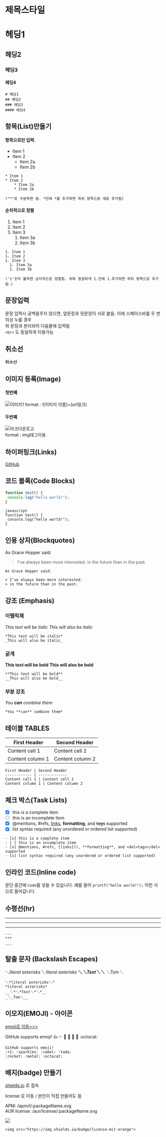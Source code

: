 # 제목스타일 

# 헤딩1
## 헤딩2
### 헤딩3
#### 헤딩4

```
# 헤딩1
## 헤딩2
### 헤딩3
#### 헤딩4
```


## 항목(List)만들기

#### 항목으로만 입력. 

* Item 1 
* Item 2 
    * Item 2a 
    * Item 2b 

```       
* Item 1 
* Item 2 
    * Item 2a 
    * Item 2b 

("*"로 구분하면 됨. *안에 *를 추가하면 하위 항목으로 새로 추가됨)    
  ```



#### 순차적으로 정렬 

1. Item 1 
1. Item 2 
1. Item 3 
    1. Item 3a 
    1. Item 3b

  ```
1. Item 1 
1. Item 2 
1. Item 3 
    1. Item 3a 
    1. Item 3b
 
('1'숫자 붙히면 순차적으로 정렬됨. 위와 동일하게 1.안에 1.추가하면 하위 항목으로 추가됨.) 

  ```
 



## 문장입력

문장 입력시 공백을주지 않으면, 앞문장과 뒷문장이 서로 붙음. 이에 스페이스바를 두 번 이상 누를 경우  
위 문장과 분리되어 다음줄에 입력됨 <br> `<br>` 도 동일하게 이용가능



## 취소선 

~~취소선~~


## 이미지 등록(Image)


#### 첫번째 

![이미지1](/image/이미지색.jpeg)
  format : ![이미지 이름]+(url링크)


#### 두번째 
![마크다운로고](https://upload.wikimedia.org/wikipedia/commons/thumb/4/48/Markdown-mark.svg/330px-Markdown-mark.svg.png)  
  format : img태그이용.
  





## 하이퍼링크(Links)
[GitHub](http://github.com "깃허브")






## 코드 블록(Code Blocks) 

```javascript 
function test() { 
 console.log("hello world!"); 
} 
```
``````
javascript 
function test() { 
 console.log("hello world!"); 
} 
``````




## 인용 상자(Blockquotes)

As Grace Hopper said: 

> I’ve always been more interested. 
> in the future than in the past.

```
As Grace Hopper said: 

> I’ve always been more interested. 
> in the future than in the past.
```



## 강조 (Emphasis)


### 이탤릭체

*This text will be italic* 
_This will also be italic_ 

```
*This text will be italic* 
_This will also be italic_ 
```


### 굵게

**This text will be bold** 
__This will also be bold__ 

```
**This text will be bold** 
__This will also be bold__ 
```


### 부분 강조

*You **can** combine them*

```
*You **can** combine them*
```




## 테이블 TABLES


First Header | Second Header 
------------ | ------------- 
Content cell 1 | Content cell 2 
Content column 1 | Content column 2


```
First Header | Second Header 
------------ | ------------- 
Content cell 1 | Content cell 2 
Content column 1 | Content column 2
```


## 체크 박스(Task Lists)

- [x] this is a complete item 
- [ ] this is an incomplete item 
- [x] @mentions, #refs, [links](), **formatting**, and <del>tags</del> supported 
- [x] list syntax required (any unordered or ordered list supported)

```
- [x] this is a complete item 
- [ ] this is an incomplete item 
- [x] @mentions, #refs, [links](), **formatting**, and <del>tags</del> supported 
- [x] list syntax required (any unordered or ordered list supported)
```


## 인라인 코드(Inline code)

문단 중간에 `Code`를 넣을 수 있습니다. 
예를 들어 `printf("hello world!");` 이런 식으로 들어갑니다.





## 수평선(hr)


--- 

*** 

___

```
--- 
*** 
___
```


## 탈출 문자 (Backslash Escapes)


＼*literal asterisks＼* 
*literal asterisks* 
__＼*＼*Text＼*＼*__ 
_＼_Tom＼__


```
＼*literal asterisks＼* 
*literal asterisks* 
__＼*＼*Text＼*＼*__ 
_＼_Tom＼__
```



## 이모지(EMOJI) - 아이콘

[emoji로 이동>>>](http://emoji-cheat-sheet.com)

GitHub supports emoji! 
:+1: :sparkles: :camel: :tada: 
:rocket: :metal: :octocat:

```
GitHub supports emoji! 
:+1: :sparkles: :camel: :tada: 
:rocket: :metal: :octocat:
```


## 배지(badge) 만들기

[shields.io](https://shields.io/)
로 접속


license 로 이동 / 본인이 직접 만들어도 됨 


APM: /apm/l/:packageName.svg   
AUR license: /aur/license/:packageName.svg

<img src="https://img.shields.io/badge/license-mit-orange">

```
<img src="https://img.shields.io/badge/license-mit-orange">
```



